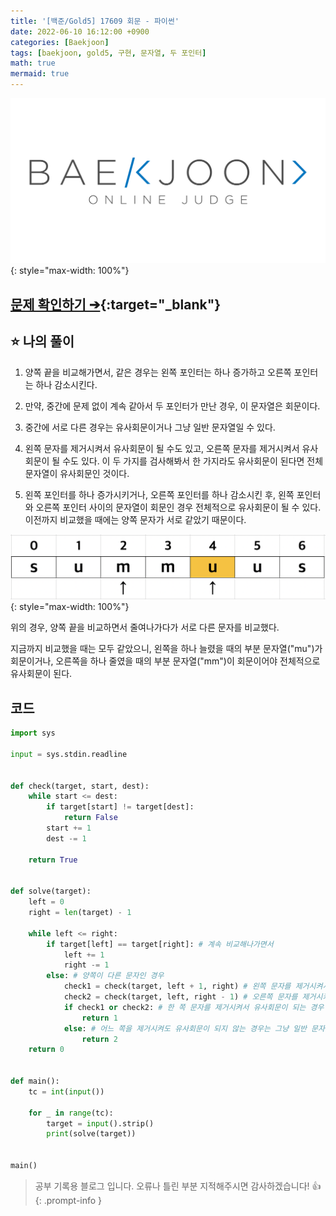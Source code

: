 ```yaml
---
title: '[백준/Gold5] 17609 회문 - 파이썬'
date: 2022-06-10 16:12:00 +0900
categories: [Baekjoon]
tags: [baekjoon, gold5, 구현, 문자열, 두 포인터]
math: true
mermaid: true
---
```


![](/assets/images/banners/baekjoon_banner.png){: style="max-width: 100%"}

## [문제 확인하기 ➔](https://www.acmicpc.net/problem/17609){:target="_blank"}

## ⭐️ 나의 풀이

1. 양쪽 끝을 비교해가면서, 같은 경우는 왼쪽 포인터는 하나 증가하고 오른쪽 포인터는 하나 감소시킨다.

2. 만약, 중간에 문제 없이 계속 같아서 두 포인터가 만난 경우, 이 문자열은 회문이다.

3. 중간에 서로 다른 경우는 유사회문이거나 그냥 일반 문자열일 수 있다.

4. 왼쪽 문자를 제거시켜서 유사회문이 될 수도 있고, 오른쪽 문자를 제거시켜서 유사회문이 될 수도 있다. 이 두 가지를 검사해봐서 한 가지라도 유사회문이 된다면 전체 문자열이 유사회문인 것이다.

5. 왼쪽 포인터를 하나 증가시키거나, 오른쪽 포인터를 하나 감소시킨 후, 왼쪽 포인터와 오른쪽 포인터 사이의 문자열이 회문인 경우 전체적으로 유사회문이 될 수 있다. 이전까지 비교했을 때에는 양쪽 문자가 서로 같았기 때문이다.  

![](/assets/images/posts/boj/17609.png){: style="max-width: 100%"}

위의 경우, 양쪽 끝을 비교하면서 줄여나가다가 서로 다른 문자를 비교했다.

지금까지 비교했을 때는 모두 같았으니, 왼쪽을 하나 늘렸을 때의 부분 문자열("mu")가 회문이거나, 오른쪽을 하나 줄였을 때의 부분 문자열("mm")이 회문이어야 전체적으로 유사회문이 된다.

## 코드

```python
import sys

input = sys.stdin.readline


def check(target, start, dest):
    while start <= dest:
        if target[start] != target[dest]:
            return False
        start += 1
        dest -= 1

    return True


def solve(target):
    left = 0
    right = len(target) - 1

    while left <= right:
        if target[left] == target[right]: # 계속 비교해나가면서 
            left += 1
            right -= 1
        else: # 양쪽이 다른 문자인 경우
            check1 = check(target, left + 1, right) # 왼쪽 문자를 제거시켜서 회문이 될 수 있는지
            check2 = check(target, left, right - 1) # 오른쪽 문자를 제거시켜서 회문이 될 수 있는지
            if check1 or check2: # 한 쪽 문자를 제거시켜서 유사회문이 되는 경우
                return 1
            else: # 어느 쪽을 제거시켜도 유사회문이 되지 않는 경우는 그냥 일반 문자열
                return 2
    return 0


def main():
    tc = int(input())

    for _ in range(tc):
        target = input().strip()
        print(solve(target))


main()
```

> 공부 기록용 블로그 입니다. 오류나 틀린 부분 지적해주시면 감사하겠습니다! 👍
{: .prompt-info }